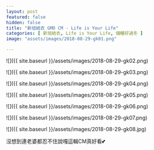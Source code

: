 ```yaml
---
layout: post
featured: false
hidden: false
title: "新垣結衣 GMO CM - Life is Your Life"
categories: [ 新垣結衣, Life is Your Life, 儲糧好過冬 ]
image: "assets/images/2018-08-29-gk01.png"

---
```

![]({{ site.baseurl }}/assets/images/2018-08-29-gk02.png)

![]({{ site.baseurl }}/assets/images/2018-08-29-gk03.png)

![]({{ site.baseurl }}/assets/images/2018-08-29-gk04.png)

![]({{ site.baseurl }}/assets/images/2018-08-29-gk05.png)

![]({{ site.baseurl }}/assets/images/2018-08-29-gk06.png)

![]({{ site.baseurl }}/assets/images/2018-08-29-gk07.png)

![]({{ site.baseurl }}/assets/images/2018-08-29-gk08.jpg)

沒想到連老婆都忍不住說嘎這輯CM真好看💕
